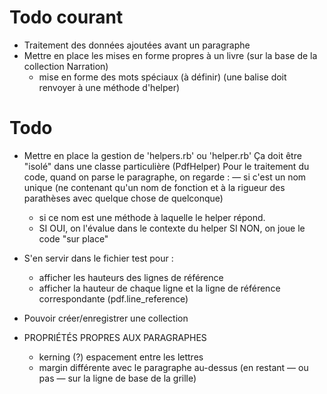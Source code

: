 # Todo courant

* Traitement des données ajoutées avant un paragraphe
* Mettre en place les mises en forme propres à un livre (sur la base de la collection Narration)
  - mise en forme des mots spéciaux (à définir) (une balise doit renvoyer à une méthode d'helper)

# Todo

* Mettre en place la gestion de 'helpers.rb' ou 'helper.rb'
  Ça doit être "isolé" dans une classe particulière (PdfHelper)
  Pour le traitement du code, quand on parse le paragraphe, on regarde :
    — si c'est un nom unique (ne contenant qu'un nom de fonction et à la rigueur des parathèses avec quelque chose de quelconque)
    - si ce nom est une méthode à laquelle le helper répond.
    - SI OUI, on l'évalue dans le contexte du helper
      SI NON, on joue le code "sur place"
* S'en servir dans le fichier test pour :
  - afficher les hauteurs des lignes de référence
  - afficher la hauteur de chaque ligne et la ligne de référence correspondante (pdf.line_reference)


* Pouvoir créer/enregistrer une collection
* PROPRIÉTÉS PROPRES AUX PARAGRAPHES
  - kerning (?) espacement entre les lettres
  - margin différente avec le paragraphe au-dessus (en restant — ou pas — sur la ligne de base de la grille)
